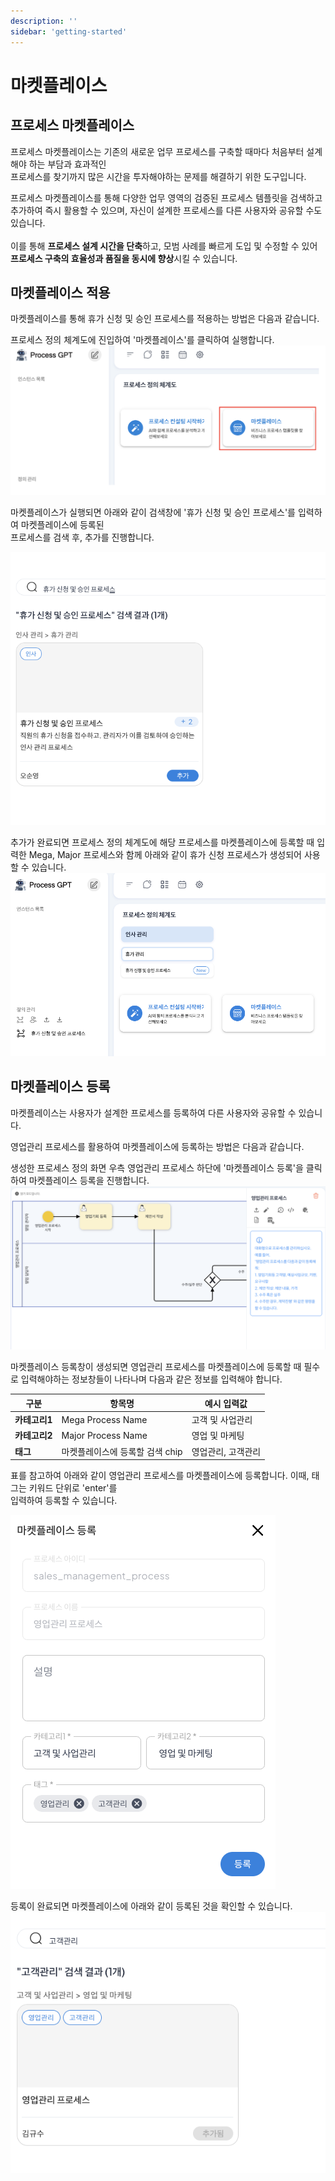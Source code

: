 ```yaml
---
description: ''
sidebar: 'getting-started'
---
```


# 마켓플레이스

## 프로세스 마켓플레이스

프로세스 마켓플레이스는 기존의 새로운 업무 프로세스를 구축할 때마다 처음부터 설계해야 하는 부담과 효과적인 <br> 프로세스를 찾기까지 많은 시간을 투자해야하는 문제를 해결하기 위한 도구입니다.

프로세스 마켓플레이스를 통해 다양한 업무 영역의 검증된 프로세스 템플릿을 검색하고 추가하여 즉시 활용할 수 있으며, 자신이 설계한 프로세스를 다른 사용자와 공유할 수도 있습니다. <br><br>
이를 통해 **프로세스 설계 시간을 단축**하고, 모범 사례를 빠르게 도입 및 수정할 수 있어 **프로세스 구축의 효율성과 품질을 동시에 향상**시킬 수 있습니다.

## 마켓플레이스 적용

마켓플레이스를 통해 휴가 신청 및 승인 프로세스를 적용하는 방법은 다음과 같습니다.

프로세스 정의 체계도에 진입하여 '마켓플레이스'를 클릭하여 실행합니다.
![](../../uengine-image//process-gpt/marketplace-1.png)<br>

마켓플레이스가 실행되면 아래와 같이 검색창에 '휴가 신청 및 승인 프로세스'를 입력하여 마켓플레이스에 등록된 <br> 프로세스를 검색 후, 추가를 진행합니다.

![](../../uengine-image/process-gpt/marketplace-3.png)<br>

추가가 완료되면 프로세스 정의 체계도에 해당 프로세스를 마켓플레이스에 등록할 때 입력한 Mega, Major 프로세스와 함께 아래와 같이 휴가 신청 프로세스가 생성되어 사용할 수 있습니다.
![](../../uengine-image/process-gpt/marketplace-4.png)<br>


## 마켓플레이스 등록
마켓플레이스는 사용자가 설계한 프로세스를 등록하여 다른 사용자와 공유할 수 있습니다.

영업관리 프로세스를 활용하여 마켓플레이스에 등록하는 방법은 다음과 같습니다.

생성한 프로세스 정의 화면 우측 영업관리 프로세스 하단에 '마켓플레이스 등록'을 클릭하여 마켓플레이스 등록을 진행합니다.
![](../../uengine-image/process-gpt/marketplace-5.png)<br>

마켓플레이스 등록창이 생성되면 영업관리 프로세스를 마켓플레이스에 등록할 때 필수로 입력해야하는 정보창들이 나타나며 다음과 같은 정보를 입력해야 합니다.

| 구분 | 항목명 | 예시 입력값 |
|------|--------|--------|
| **카테고리1** | Mega Process Name | 고객 및 사업관리 |
| **카테고리2** | Major Process Name | 영업 및 마케팅 |
| **태그** | 마켓플레이스에 등록할 검색 chip | 영업관리, 고객관리 |

표를 참고하여 아래와 같이 영업관리 프로세스를 마켓플레이스에 등록합니다. 이때, 태그는 키워드 단위로 'enter'를 <br>입력하여 등록할 수 있습니다.

![](../../uengine-image/process-gpt/marketplace-6.png)<br>

등록이 완료되면 마켓플레이스에 아래와 같이 등록된 것을 확인할 수 있습니다.
![](../../uengine-image/process-gpt/marketplace-7.png)